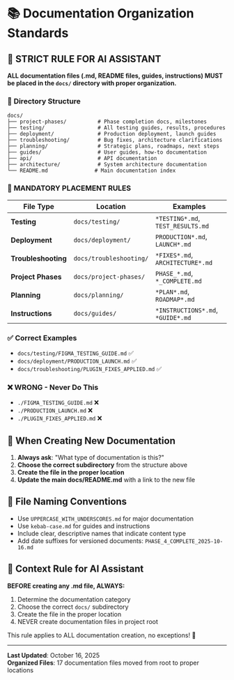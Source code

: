 # 📚 Documentation Organization Standards

## 🎯 **STRICT RULE FOR AI ASSISTANT**

**ALL documentation files (.md, README files, guides, instructions) MUST be placed in the `docs/` directory with proper organization.**

### 📁 **Directory Structure**

```
docs/
├── project-phases/          # Phase completion docs, milestones
├── testing/                 # All testing guides, results, procedures  
├── deployment/              # Production deployment, launch guides
├── troubleshooting/         # Bug fixes, architecture clarifications
├── planning/                # Strategic plans, roadmaps, next steps
├── guides/                  # User guides, how-to documentation
├── api/                     # API documentation
├── architecture/            # System architecture documentation
└── README.md               # Main documentation index
```

### 🚨 **MANDATORY PLACEMENT RULES**

| File Type | Location | Examples |
|-----------|----------|----------|
| **Testing** | `docs/testing/` | `*TESTING*.md`, `TEST_RESULTS.md` |
| **Deployment** | `docs/deployment/` | `PRODUCTION*.md`, `LAUNCH*.md` |
| **Troubleshooting** | `docs/troubleshooting/` | `*FIXES*.md`, `ARCHITECTURE*.md` |
| **Project Phases** | `docs/project-phases/` | `PHASE_*.md`, `*_COMPLETE.md` |
| **Planning** | `docs/planning/` | `*PLAN*.md`, `ROADMAP*.md` |
| **Instructions** | `docs/guides/` | `*INSTRUCTIONS*.md`, `*GUIDE*.md` |

### ✅ **Correct Examples**
- `docs/testing/FIGMA_TESTING_GUIDE.md` ✅
- `docs/deployment/PRODUCTION_LAUNCH.md` ✅  
- `docs/troubleshooting/PLUGIN_FIXES_APPLIED.md` ✅

### ❌ **WRONG - Never Do This**
- `./FIGMA_TESTING_GUIDE.md` ❌
- `./PRODUCTION_LAUNCH.md` ❌
- `./PLUGIN_FIXES_APPLIED.md` ❌

## 🔄 **When Creating New Documentation**

1. **Always ask**: "What type of documentation is this?"
2. **Choose the correct subdirectory** from the structure above
3. **Create the file in the proper location** 
4. **Update the main docs/README.md** with a link to the new file

## 📝 **File Naming Conventions**

- Use `UPPERCASE_WITH_UNDERSCORES.md` for major documentation
- Use `kebab-case.md` for guides and instructions
- Include clear, descriptive names that indicate content type
- Add date suffixes for versioned documents: `PHASE_4_COMPLETE_2025-10-16.md`

## 🎯 **Context Rule for AI Assistant**

**BEFORE creating any .md file, ALWAYS:**
1. Determine the documentation category
2. Choose the correct `docs/` subdirectory  
3. Create the file in the proper location
4. NEVER create documentation files in project root

This rule applies to ALL documentation creation, no exceptions! 🚫

---

**Last Updated**: October 16, 2025  
**Organized Files**: 17 documentation files moved from root to proper locations